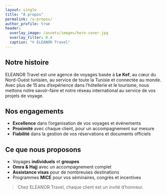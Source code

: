 ```yaml
---
layout: single
title: "À propos"
permalink: /a-propos/
author_profile: true
header:
  overlay_image: /assets/images/hero-cover.jpg
  overlay_filter: 0.4
  caption: "© ELEANOR Travel"
---
```


## Notre histoire
ELEANOR Travel est une agence de voyages basée à **Le Kef**, au cœur du Nord-Ouest tunisien, au service de toute la Tunisie et connectée au monde.  
Avec plus de 15 ans d’expérience dans l’hôtellerie et le tourisme, nous mettons notre savoir-faire et notre réseau international au service de vos projets de voyage.

## Nos engagements
- **Excellence** dans l’organisation de vos voyages et événements  
- **Proximité** avec chaque client, pour un accompagnement sur mesure  
- **Fiabilité** dans la gestion de vos réservations et documents officiels

## Ce que nous proposons
- Voyages **individuels** et **groupes**  
- **Omra & Hajj** avec un accompagnement complet  
- **Assistance visas** pour de nombreuses destinations  
- Programmes **MICE** pour vos séminaires, congrès et incentives

> Chez ELEANOR Travel, chaque client est un invité d’honneur.  
